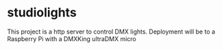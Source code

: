 # studiolights
This project is a http server to control DMX lights. Deployment will be to a Raspberry Pi with a DMXKing ultraDMX micro
